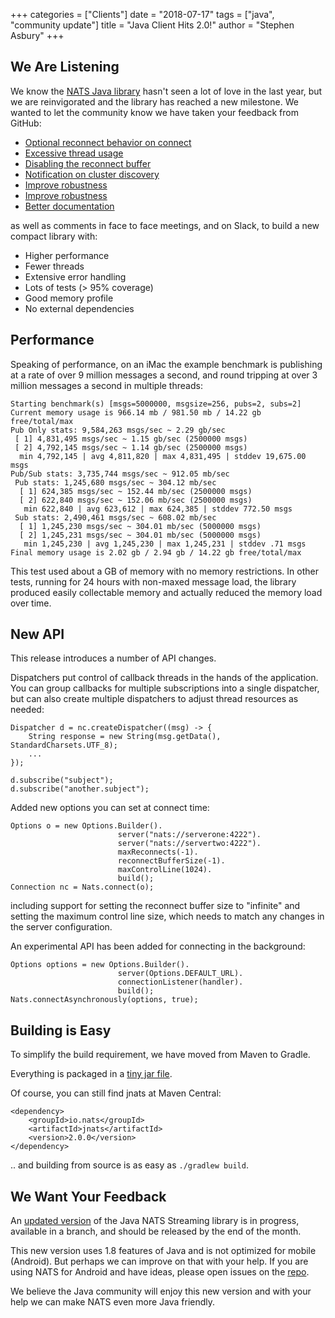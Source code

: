 +++
categories = ["Clients"]
date = "2018-07-17"
tags = ["java", "community update"]
title = "Java Client Hits 2.0!"
author = "Stephen Asbury"
+++

## We Are Listening

We know the [NATS Java library](https://github.com/nats-io/nats.java) hasn't seen a lot of love in the last year, but we are reinvigorated and the library has reached a new milestone. We wanted to let the community know we have taken your feedback from GitHub:

* [Optional reconnect behavior on connect](https://github.com/nats-io/nats.java/issues/158)
* [Excessive thread usage](https://github.com/nats-io/nats.java/issues/151)
* [Disabling the reconnect buffer](https://github.com/nats-io/nats.java/issues/138)
* [Notification on cluster discovery](https://github.com/nats-io/nats.java/issues/116)
* [Improve robustness](https://github.com/nats-io/nats.java/issues/126)
* [Improve robustness](https://github.com/nats-io/nats.java/issues/150)
* [Better documentation](https://github.com/nats-io/nats.java/issues/25)

as well as comments in face to face meetings, and on Slack, to build a new compact library with:

* Higher performance
* Fewer threads
* Extensive error handling
* Lots of tests (> 95% coverage)
* Good memory profile
* No external dependencies

## Performance

Speaking of performance, on an iMac the example benchmark is publishing at a rate of over 9 million messages a second, and round tripping at over 3 million messages a second in multiple threads:

```
Starting benchmark(s) [msgs=5000000, msgsize=256, pubs=2, subs=2]
Current memory usage is 966.14 mb / 981.50 mb / 14.22 gb free/total/max
Pub Only stats: 9,584,263 msgs/sec ~ 2.29 gb/sec
 [ 1] 4,831,495 msgs/sec ~ 1.15 gb/sec (2500000 msgs)
 [ 2] 4,792,145 msgs/sec ~ 1.14 gb/sec (2500000 msgs)
  min 4,792,145 | avg 4,811,820 | max 4,831,495 | stddev 19,675.00 msgs
Pub/Sub stats: 3,735,744 msgs/sec ~ 912.05 mb/sec
 Pub stats: 1,245,680 msgs/sec ~ 304.12 mb/sec
  [ 1] 624,385 msgs/sec ~ 152.44 mb/sec (2500000 msgs)
  [ 2] 622,840 msgs/sec ~ 152.06 mb/sec (2500000 msgs)
   min 622,840 | avg 623,612 | max 624,385 | stddev 772.50 msgs
 Sub stats: 2,490,461 msgs/sec ~ 608.02 mb/sec
  [ 1] 1,245,230 msgs/sec ~ 304.01 mb/sec (5000000 msgs)
  [ 2] 1,245,231 msgs/sec ~ 304.01 mb/sec (5000000 msgs)
   min 1,245,230 | avg 1,245,230 | max 1,245,231 | stddev .71 msgs
Final memory usage is 2.02 gb / 2.94 gb / 14.22 gb free/total/max
```

This test used about a GB of memory with no memory restrictions. In other tests, running for 24 hours with non-maxed message load, the library produced easily collectable memory and actually reduced the memory load over time.

## New API

This release introduces a number of API changes.

Dispatchers put control of callback threads in the hands of the application. You can group callbacks for multiple subscriptions into a single dispatcher, but can also create multiple dispatchers to adjust thread resources as needed:

```
Dispatcher d = nc.createDispatcher((msg) -> {
    String response = new String(msg.getData(), StandardCharsets.UTF_8);
    ...
});

d.subscribe("subject");
d.subscribe("another.subject");
```

Added new options you can set at connect time:

```
Options o = new Options.Builder().
                        server("nats://serverone:4222").
                        server("nats://servertwo:4222").
                        maxReconnects(-1).
                        reconnectBufferSize(-1).
                        maxControlLine(1024).
                        build();
Connection nc = Nats.connect(o);
```

including support for setting the reconnect buffer size to "infinite" and setting the maximum control line size, which needs to match any changes in the server configuration.

An experimental API has been added for connecting in the background:

```
Options options = new Options.Builder().
                        server(Options.DEFAULT_URL).
                        connectionListener(handler).
                        build();
Nats.connectAsynchronously(options, true);
```

## Building is Easy

To simplify the build requirement, we have moved from Maven to Gradle.

Everything is packaged in a [tiny jar file](https://search.maven.org/remotecontent?filepath=io/nats/jnats/2.0.0/jnats-2.0.0.jar).

Of course, you can still find jnats at Maven Central:

```
<dependency>
    <groupId>io.nats</groupId>
    <artifactId>jnats</artifactId>
    <version>2.0.0</version>
</dependency>
```

.. and building from source is as easy as `./gradlew build`.

## We Want Your Feedback

An [updated version](https://github.com/nats-io/java-nats-streaming/) of the Java NATS Streaming library is in progress, available in a branch, and should be released by the end of the month.

This new version uses 1.8 features of Java and is not optimized for mobile (Android). But perhaps we can improve on that with your help. If you are using NATS for Android and have ideas, please open issues on the [repo](https://github.com/nats-io/nats.java).

We believe the Java community will enjoy this new version and with your help we can make NATS even more Java friendly.
